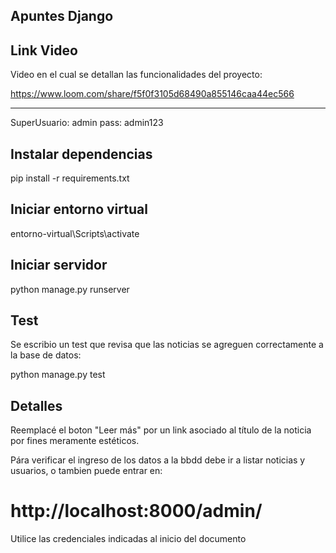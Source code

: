 ## Apuntes Django

## Link Video 
Video en el cual se detallan las funcionalidades del proyecto:

https://www.loom.com/share/f5f0f3105d68490a855146caa44ec566

--------------------
SuperUsuario: admin
pass: admin123

## Instalar dependencias

pip install -r requirements.txt

## Iniciar entorno virtual

entorno-virtual\Scripts\activate 

## Iniciar servidor

python manage.py runserver   

## Test

Se escribio un test que revisa que las noticias se agreguen correctamente a la base de datos:

python manage.py test

## Detalles

Reemplacé el boton "Leer más" por un link asociado al título de la noticia por fines meramente estéticos.

Pára verificar el ingreso de los datos a la bbdd debe ir a listar noticias y usuarios, o tambien puede entrar en:
# http://localhost:8000/admin/

Utilice las credenciales indicadas al inicio del documento
